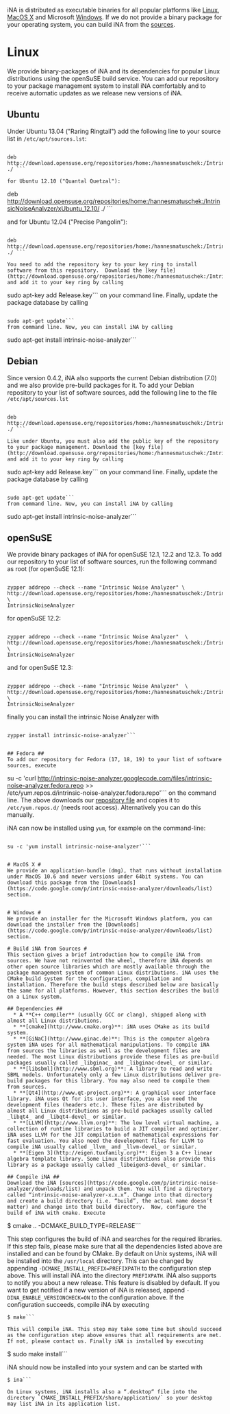 iNA is distributed as executable binaries for all popular platforms like [Linux](Install#Linux.md), [MacOS X](Install#MacOS_X.md) and Microsoft [Windows](Install#Windows.md). If we do not provide a binary package for your operating system, you can build iNA from the [sources](Install#Build_iNA_from_Sources.md).


# Linux #
We provide binary-packages of iNA and its dependencies for popular Linux distributions using the openSuSE build service. You can add our repository to your package management system to install iNA comfortably and to receive automatic updates as we release new versions of iNA.

## Ubuntu ##
Under Ubuntu 13.04 ("Raring Ringtail") add the following line to your source list in `/etc/apt/sources.lst`:

```

deb http://download.opensuse.org/repositories/home:/hannesmatuschek:/IntrinsicNoiseAnalyzer/xUbuntu_13.04/ 	./ ```

for Ubuntu 12.10 ("Quantal Quetzal"):

```

deb http://download.opensuse.org/repositories/home:/hannesmatuschek:/IntrinsicNoiseAnalyzer/xUbuntu_12.10/ 	./ ```

and for Ubuntu 12.04 ("Precise Pangolin"):

```

deb http://download.opensuse.org/repositories/home:/hannesmatuschek:/IntrinsicNoiseAnalyzer/xUbuntu_12.04/ 	./ ```

You need to add the repository key to your key ring to install software from this repository.  Download the [key file](http://download.opensuse.org/repositories/home:/hannesmatuschek:/IntrinsicNoiseAnalyzer/xUbuntu_13.04/Release.key) and add it to your key ring by calling
```

sudo apt-key add Release.key```
on your command line. Finally, update the package database by calling
```

sudo apt-get update```
from command line. Now, you can install iNA by calling
```

sudo apt-get install intrinsic-noise-analyzer```

## Debian ##
Since version 0.4.2, iNA also supports the current Debian distribution (7.0) and we also provide pre-build packages for it. To add your Debian repository to your list of software sources, add the following line to the file `/etc/apt/sources.lst`
```

deb http://download.opensuse.org/repositories/home:/hannesmatuschek:/IntrinsicNoiseAnalyzer/Debian_7.0/ ./ ```

Like under Ubuntu, you must also add the public key of the repository to your package management. Download the [key file](http://download.opensuse.org/repositories/home:/hannesmatuschek:/IntrinsicNoiseAnalyzer/Debian_7.0/Release.key) and add it to your key ring by calling
```

sudo apt-key add Release.key```
on your command line. Finally, update the package database by calling
```

sudo apt-get update```
from command line. Now, you can install iNA by calling
```

sudo apt-get install intrinsic-noise-analyzer```


## openSuSE ##
We provide binary packages of iNA for openSuSE 12.1, 12.2  and 12.3. To add our repository to your list of software sources, run the following command as root (for openSuSE 12.1):
```

zypper addrepo --check --name "Intrinsic Noise Analyzer" \
http://download.opensuse.org/repositories/home:/hannesmatuschek:/IntrinsicNoiseAnalyzer/openSUSE_12.1/ \
IntrinsicNoiseAnalyzer
```

for openSuSE 12.2:
```

zypper addrepo --check --name "Intrinsic Noise Analyzer"  \
http://download.opensuse.org/repositories/home:/hannesmatuschek:/IntrinsicNoiseAnalyzer/openSUSE_12.2/ \
IntrinsicNoiseAnalyzer
```

and for openSuSE 12.3:
```

zypper addrepo --check --name "Intrinsic Noise Analyzer"  \
http://download.opensuse.org/repositories/home:/hannesmatuschek:/IntrinsicNoiseAnalyzer/openSUSE_12.3/ \
IntrinsicNoiseAnalyzer
```

finally you can install the intrinsic Noise Analyzer with
```

zypper install intrinsic-noise-analyzer```


## Fedora ##
To add our repository for Fedora (17, 18, 19) to your list of software sources, execute
```

su -c 'curl http://intrinsic-noise-analyzer.googlecode.com/files/intrinsic-noise-analyzer.fedora.repo >> \
/etc/yum.repos.d/intrinsic-noise-analyzer.fedora.repo'```
on the command line. The above downloads our [repository file](http://intrinsic-noise-analyzer.googlecode.com/files/intrinsic-noise-analyzer.fedora.repo) and copies it to `/etc/yum.repos.d/` (needs root access). Alternatively you can do this manually.

iNA can now be installed using `yum`, for example on the command-line:

```

su -c 'yum install intrinsic-noise-analyzer'```


# MacOS X #
We provide an application-bundle (dmg), that runs without installation under MacOS 10.6 and newer versions under 64bit systems. You can download this package from the [Downloads](https://code.google.com/p/intrinsic-noise-analyzer/downloads/list) section.


# Windows #
We provide an installer for the Microsoft Windows platform, you can download the installer from the [Downloads](https://code.google.com/p/intrinsic-noise-analyzer/downloads/list) section.

# Build iNA from Sources #
This section gives a brief introduction how to compile iNA from sources. We have not reinvented the wheel, therefore iNA depends on other open source libraries which are mostly available through the package management system of common Linux distributions. iNA uses the CMake build system for the configuration, compilation and installation. Therefore the build steps described below are basically the same for all platforms. However, this section describes the build on a Linux system.

## Dependencies ##
  * A **C++ compiler** (usually GCC or clang), shipped along with almost all Linux distributions.
  * **[cmake](http://www.cmake.org)**: iNA uses CMake as its build system.
  * **[GiNaC](http://www.ginac.de)**: This is the computer algebra system iNA uses for all mathematical manipulations. To compile iNA from sources the libraries as well as the development files are needed. The most Linux distributions provide these files as pre-build packages usually called _libginac_ and _libginac-devel_ or similar.
  * **[libsbml](http://www.sbml.org)**: A library to read and write SBML models. Unfortunately only a few Linux distributions deliver pre-build packages for this library. You may also need to compile them from sources.
  * **[Qt4](http://www.qt-project.org)**: A graphical user interface library. iNA uses Qt for its user interface, you also need the development files (headers etc.). These files are distributed by almost all Linux distributions as pre-build packages usually called _libqt4_ and _libqt4-devel_ or similar.
  * **[LLVM](http://www.llvm.org)**: The low level virtual machine, a collection of runtime libraries to build a JIT compiler and optimizer. iNA uses LLVM for the JIT compilation of mathematical expressions for fast evaluation. You also need the development files for LLVM to compile iNA usually called _llvm_ and _llvm-devel_ or similar.
  * **[Eigen 3](http://eigen.tuxfamily.org)**: Eigen 3 a C++ linear algebra template library. Some Linux distributions also provide this library as a package usually called _libeigen3-devel_ or similar.

## Compile iNA ##
Download the iNA [sources](https://code.google.com/p/intrinsic-noise-analyzer/downloads/list) and unpack them. You will find a directory called “intrinsic-noise-analyzer-x.x.x”. Change into that directory and create a build directory (i.e. “build”, the actual name doesn’t matter) and change into that build directory.  Now, configure the build of iNA with cmake. Execute

```
$ cmake .. -DCMAKE_BUILD_TYPE=RELEASE```

This step configures the build of iNA and searches for the required libraries. If this step fails, please make sure that all the dependencies listed above are installed and can be found by CMake. By default on Unix systems, iNA will be installed into the `/usr/local` directory. This can be changed by appending `-DCMAKE_INSTALL_PREFIX=PREFIXPATH` to the configuration step above. This will install iNA into the directory `PREFIXPATH`. iNA also supports to notify you about a new release. This feature is disabled by default. If you want to get notified if a new version of iNA is released, append `-DINA_ENABLE_VERSIONCHECK=ON` to the configuration above.  If the configuration succeeds, compile iNA by executing

```
$ make```

This will compile iNA. This step may take some time but should succeed as the configuration step above ensures that all requirements are met. If not, please contact us. Finally iNA is installed by executing

```
$ sudo make install```

iNA should now be installed into your system and can be started with

```
$ ina```

On Linux systems, iNA installs also a “.desktop“ file into the directory `CMAKE_INSTALL_PREFIX/share/application/` so your desktop may list iNA in its application list.